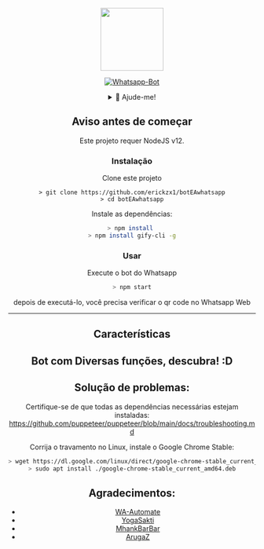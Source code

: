 <p align="center">
<img src="https://avatars0.githubusercontent.com/u/75904408?s=400&u=df330800b491ac4a559b729f118af18b9a099d97&v=4" width="128" height="128"/>
</p>
<p align="center">
<a href="#"><img title="Whatsapp-Bot" src="https://img.shields.io/badge/Whatsapp Bot-green?colorA=%23ff0000&colorB=%23017e40&style=for-the-badge"></a>
</p>
<div align="center">
<details>
 <summary>🥟 Ajude-me!</summary>

 [Youtube](https://www.youtube.com/channel/UCL_bMQkipj2fd8yYrZNxVCQ)

 </details>

## Aviso antes de começar

Este projeto requer NodeJS v12.

### Instalação
Clone este projeto

```
> git clone https://github.com/erickzx1/botEAwhatsapp
> cd botEAwhatsapp
```

Instale as dependências:

```bash
> npm install 
> npm install gify-cli -g
```

### Usar
Execute o bot do Whatsapp

```bash
> npm start
```

depois de executá-lo, você precisa verificar o qr code no Whatsapp Web

---

## Características

Bot com Diversas funções, descubra! :D
---

## Solução de problemas:
Certifique-se de que todas as dependências necessárias estejam instaladas: https://github.com/puppeteer/puppeteer/blob/main/docs/troubleshooting.md

Corrija o travamento no Linux, instale o Google Chrome Stable:
```bash
> wget https://dl.google.com/linux/direct/google-chrome-stable_current_amd64.deb
> sudo apt install ./google-chrome-stable_current_amd64.deb
```

## Agradecimentos:
- [WA-Automate](https://github.com/open-wa/wa-automate-nodejs)
- [YogaSakti](https://github.com/YogaSakti/imageToSticker)
- [MhankBarBar](https://github.com/MhankBarBar/whatsapp-bot)
- [ArugaZ](https://github.com/ArugaZ/whatsapp-bot)

